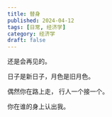 ```yaml
---
title: 替身
published: 2024-04-12
tags: [日常, 经济学]
category: 经济学
draft: false
---
```



还是会再见的。

日子是新日子，月色是旧月色。

偶然你在路上走，
行人一个接一个。

你在谁的身上认出我。